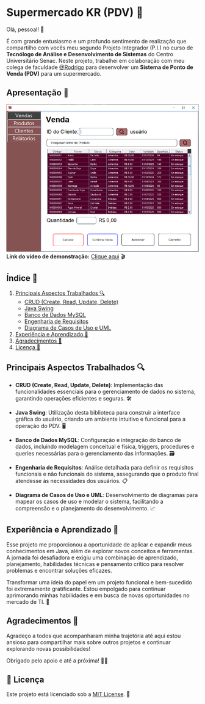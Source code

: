 # Supermercado KR (PDV) 🛒

Olá, pessoal! 👋

É com grande entusiasmo e um profundo sentimento de realização que compartilho com vocês meu segundo Projeto Integrador (P.I.) no curso de **Tecnólogo de Análise e Desenvolvimento de Sistemas** do Centro Universitário Senac. Neste projeto, trabalhei em colaboração com meu colega de faculdade [@Rodrigo](https://github.com/RodrigoPereir4) para desenvolver um **Sistema de Ponto de Venda (PDV)** para um supermercado.

## Apresentação 📣
![Imagem do Projeto](./src/main/resources/images/CapaKR.PNG) <br>
**Link do vídeo de demonstração:** [Clique aqui](https://www.linkedin.com/posts/kaique-parente-da-silva-82697b216_ol%C3%A1-pessoal-faz-um-tempo-que-n%C3%A3o-apare%C3%A7o-activity-7232903189199560705-urga?utm_source=share&utm_medium=member_desktop) 🎬


## Índice 📑

1. [Principais Aspectos Trabalhados 🔍](#principais-aspectos-trabalhados-)
   - [CRUD (Create, Read, Update, Delete)](#crud-create-read-update-delete)
   - [Java Swing](#java-swing)
   - [Banco de Dados MySQL](#banco-de-dados-mysql)
   - [Engenharia de Requisitos](#engenharia-de-requisitos)
   - [Diagrama de Casos de Uso e UML](#diagrama-de-casos-de-uso-e-uml)
2. [Experiência e Aprendizado 🌟](#experiencia-e-aprendizado-)
3. [Agradecimentos 🙏](#agradecimentos-)
4. [Licença :memo:](#memo-licença)

## Principais Aspectos Trabalhados 🔍

- **CRUD (Create, Read, Update, Delete)**: Implementação das funcionalidades essenciais para o gerenciamento de dados no sistema, garantindo operações eficientes e seguras. 🛠️

- **Java Swing**: Utilização desta biblioteca para construir a interface gráfica do usuário, criando um ambiente intuitivo e funcional para a operação do PDV. 🖥️

- **Banco de Dados MySQL**: Configuração e integração do banco de dados, incluindo modelagem conceitual e física, triggers, procedures e queries necessárias para o gerenciamento das informações. 🗃️

- **Engenharia de Requisitos**: Análise detalhada para definir os requisitos funcionais e não funcionais do sistema, assegurando que o produto final atendesse às necessidades dos usuários. 📋
- **Diagrama de Casos de Uso e UML**: Desenvolvimento de diagramas para mapear os casos de uso e modelar o sistema, facilitando a compreensão e o planejamento do desenvolvimento. 📈

## Experiência e Aprendizado 🌟

Esse projeto me proporcionou a oportunidade de aplicar e expandir meus conhecimentos em Java, além de explorar novos conceitos e ferramentas. A jornada foi desafiadora e exigiu uma combinação de aprendizado, planejamento, habilidades técnicas e pensamento crítico para resolver problemas e encontrar soluções eficazes.

Transformar uma ideia do papel em um projeto funcional e bem-sucedido foi extremamente gratificante. Estou empolgado para continuar aprimorando minhas habilidades e em busca de novas oportunidades no mercado de TI. 🚀

## Agradecimentos 🙏

Agradeço a todos que acompanharam minha trajetória até aqui estou ansioso para compartilhar mais sobre outros projetos e continuar explorando novas possibilidades!

Obrigado pelo apoio e até a próxima! 👋🚀

## :memo: Licença

Este projeto está licenciado sob a [MIT License](https://github.com/Kaique-Parente/Supermercado/blob/main/LICENSE). 📜
